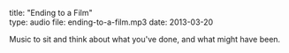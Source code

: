 title: "Ending to a Film"  
type: audio
file: ending-to-a-film.mp3
date: 2013-03-20

Music to sit and think about what you've done, and what might have been.
